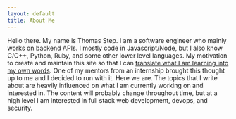 ```yaml
---
layout: default
title: About Me
---
```


Hello there. My name is Thomas Step. I am a software engineer who mainly works on backend APIs. I mostly code in Javascript/Node, but I also know C/C++, Python, Ruby, and some other lower level languages. My motivation to create and maintain this site so that I can [translate what I am learning into my own words](https://twitter.com/swyx/status/1009174159690264579). One of my mentors from an internship brought this thought up to me and I decided to run with it. Here we are. The topics that I write about are heavily influenced on what I am currently working on and interested in. The content will probably change throughout time, but at a high level I am interested in full stack web development, devops, and security.

